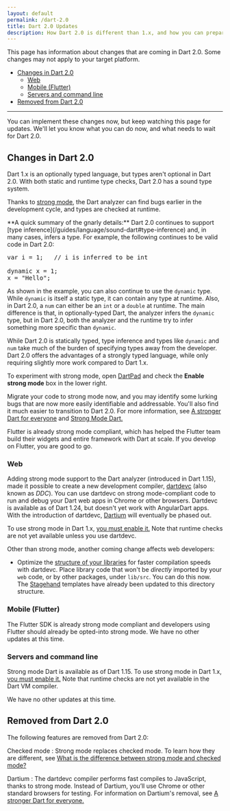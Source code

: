 ```yaml
---
layout: default
permalink: /dart-2.0
title: Dart 2.0 Updates
description: How Dart 2.0 is different than 1.x, and how you can prepare.
---
```


This page has information about changes that are coming in Dart 2.0.
Some changes may not apply to your target platform.

* [Changes in Dart 2.0](#changes-in-dart-2.0)
  * [Web](#web)
  * [Mobile (Flutter)](#mobile-flutter)
  * [Servers and command line](#servers-and-command-line)
* [Removed from Dart 2.0](#removed-from-dart-2.0)

---

You can implement these changes now,
but keep watching this page for updates. We'll let you know what you can
do now, and what needs to wait for Dart 2.0.

## Changes in Dart 2.0

Dart 1.x is an optionally typed language, but types aren't optional in
Dart 2.0. With both static and runtime type checks,
Dart 2.0 has a sound type system.

Thanks to [strong mode](/guides/language/sound-dart),
the Dart analyzer can find bugs earlier in the development cycle,
and types are checked at runtime.

<aside class="alert alert-info" markdown="1">
**A quick summary of the gnarly details:**
Dart 2.0 continues to support [type
inference](/guides/language/sound-dart#type-inference) and,
in many cases, infers a type. For example,
the following continues to be valid code in Dart 2.0:

<pre>
var i = 1;   // i is inferred to be int

dynamic x = 1;
x = "Hello";
</pre>

As shown in the example, you can also continue to use the `dynamic` type.
While `dynamic` is itself a static type, it can contain any type at runtime.
Also, in Dart 2.0, a `num` can either be an
`int` or a `double` at runtime.
The main difference is that, in optionally-typed Dart, the analyzer
infers the `dynamic` type, but in Dart 2.0, both the analyzer and
the runtime try to infer something more specific than `dynamic`.

While Dart 2.0 is statically typed, type inference and types like
`dynamic` and `num` take much of the burden of specifying types away
from the developer. Dart 2.0 offers the advantages of a strongly typed
language, while only requiring slightly more work compared to Dart 1.x.

To experiment with strong mode,
open [DartPad](https://dartpad.dartlang.org/)
and check the **Enable strong mode** box in the lower right.
</aside>

Migrate your code to strong mode now, and you may identify some
lurking bugs that are now more easily identifiable and addressable.
You'll also find it much easier to transition to Dart 2.0.
For more information, see [A stronger Dart for
everyone](http://news.dartlang.org/2017/06/a-stronger-dart-for-everyone.html)
and [Strong Mode Dart.](/guides/language/sound-dart)

Flutter is already strong mode compliant, which has helped the Flutter
team build their widgets and entire framework with Dart at scale.
If you develop on Flutter, you are good to go.

### Web

Adding strong mode support to the Dart analyzer (introduced in Dart 1.15),
made it possible to create a new development compiler,
[dartdevc]({{site.webdev}}/tools/dartdevc) (also known as _DDC_).
You can use dartdevc on strong mode-compliant
code to run and debug your Dart web apps in Chrome or other browsers.
Dartdevc is available as of Dart 1.24, but doesn't
yet work with AngularDart apps. With the introduction of dartdevc,
[Dartium](http://news.dartlang.org/2017/06/a-stronger-dart-for-everyone.html)
will eventually be phased out.

To use strong mode in Dart 1.x, [you must enable
it.](/guides/language/sound-dart#how-to-enable-strong-mode)
Note that runtime checks are not yet available unless you use dartdevc.

Other than strong mode, another coming change affects web developers:

* Optimize the [structure of your
  libraries](https://www.dartlang.org/guides/libraries/create-library-packages)
  for faster compilation speeds with dartdevc. Place library code that won't be
  _directly_ imported by your `web` code, or by other packages,
  under `lib/src`. You can do this now. The
  [Stagehand](https://github.com/google/stagehand/tree/master/templates)
  templates have already been updated to this directory structure.

### Mobile (Flutter)

The Flutter SDK is already strong mode compliant and developers using
Flutter should already be opted-into strong mode.
We have no other updates at this time.

### Servers and command line

Strong mode Dart is available as of Dart 1.15.
To use strong mode in Dart 1.x,
[you must enable it.](/guides/language/sound-dart#how-to-enable-strong-mode)
Note that runtime checks are not yet available in the Dart VM compiler.

We have no other updates at this time.

## Removed from Dart 2.0

The following features are removed from Dart 2.0:

Checked mode
: Strong mode replaces checked mode. To learn how they are different, see
  [What is the difference between strong mode and checked
  mode?](/guides/language/sound-faq#how-is-it-different-than-checked-mode)

Dartium
: The dartdevc compiler performs fast compiles to JavaScript,
  thanks to strong mode. Instead of Dartium, you’ll use Chrome
  or other standard browsers for testing. For information on
  Dartium's removal, see [A stronger Dart for
  everyone.](http://news.dartlang.org/2017/06/a-stronger-dart-for-everyone.html)


